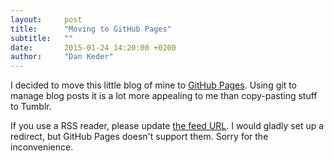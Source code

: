```yaml
---
layout:     post
title:      "Moving to GitHub Pages"
subtitle:   ""
date:       2015-01-24 14:20:00 +0200
author:     "Dan Keder"
---
```


I decided to move this little blog of mine to [GitHub
Pages](https://help.github.com/articles/what-are-github-pages/). Using git to
manage blog posts it is a lot more appealing to me than copy-pasting stuff to
Tumblr.

If you use a RSS reader, please update [the feed URL](http://keder.me/feed.xml).
I would gladly set up a redirect, but GitHub Pages doesn't support them. Sorry
for the inconvenience.
